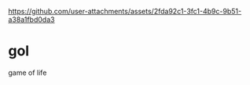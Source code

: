 
https://github.com/user-attachments/assets/2fda92c1-3fc1-4b9c-9b51-a38a1fbd0da3
# gol
game of life
